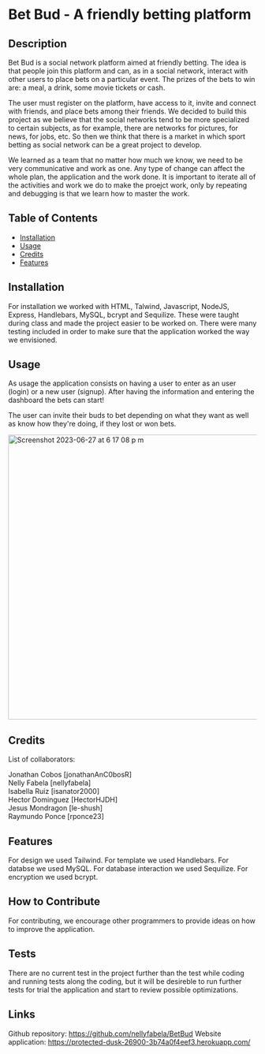 # Bet Bud - A friendly betting platform 

## Description

Bet Bud is a social network platform aimed at friendly betting. The idea is that people join this platform and can, as in a social network, interact with other users to place bets on a particular event. The prizes of the bets to win are: a meal, a drink, some movie tickets or cash.

The user must register on the platform, have access to it, invite and connect with friends, and place bets among their friends.
We decided to build this project as we believe that the social networks tend to be more specialized to certain subjects, as for example, there are networks for pictures, for news, for jobs, etc. So then we think that there is a market in which sport betting as social network can be a great project to develop.

We learned as a team that no matter how much we know, we need to be very communicative and work as one. Any type of change can affect the whole plan, the application and the work done. It is important to iterate all of the activities and work we do to make the proejct work, only by repeating and debugging is that we learn how to master the work.

## Table of Contents 

- [Installation](#installation)
- [Usage](#usage)
- [Credits](#credits)
- [Features](#features)

## Installation

For installation we worked with HTML, Talwind, Javascript, NodeJS, Express, Handlebars, MySQL, bcrypt and Sequilize. These were taught during class and made the project easier to be worked on. There were many testing included in order to make sure that the application worked the way we envisioned.

## Usage

As usage the application consists on having a user to enter as an user (login) or a new user (signup). After having the information and entering the dashboard the bets can start!

The user can invite their buds to bet depending on what they want as well as know how they're doing, if they lost or won bets. 

<img width="578" alt="Screenshot 2023-06-27 at 6 17 08 p m" src="https://github.com/nellyfabela/BetBud/assets/126216168/62d10dbf-f93c-4e04-b3cd-251644d50f8d">


## Credits

List of collaborators:  
  
Jonathan Cobos [jonathanAnC0bosR]  
Nelly Fabela [nellyfabela]  
Isabella Ruiz [isanator2000]  
Hector Dominguez [HectorHJDH]  
Jesus Mondragon [le-shush]  
Raymundo Ponce [rponce23]  

## Features

For design we used Tailwind.
For template we used Handlebars.
For databse we used MySQL.
For database interaction we used Sequilize.
For encryption we used bcrypt.


## How to Contribute

For contributing, we encourage other programmers to provide ideas on how to improve the application.

## Tests

There are no current test in the project further than the test while coding and running tests along the coding, but it will be desireble to run further tests for trial the application and start to review possible optimizations.

## Links
Github repository: https://github.com/nellyfabela/BetBud
Website application: https://protected-dusk-26900-3b74a0f4eef3.herokuapp.com/
